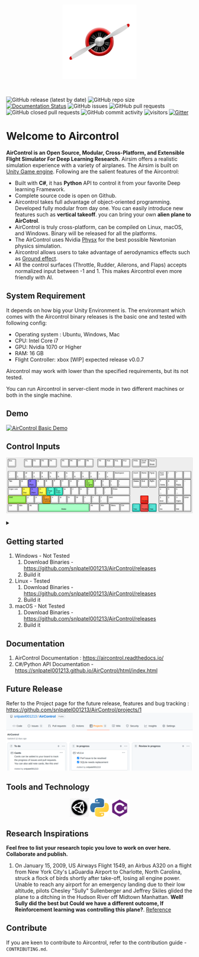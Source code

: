 <p align="center">
  <img src="docs/images/logo_original.png" height="200"/>
</p>
<BR>

![GitHub release (latest by date)](https://img.shields.io/badge/Release-0.0.5-orange)
![GitHub repo size](https://img.shields.io/github/repo-size/snlpatel001213/AirControl?style=plastic)
[![Documentation Status](https://readthedocs.org/projects/aircontrol/badge/?version=master)](https://aircontrol.readthedocs.io/en/master/?badge=master)
![GitHub issues](https://img.shields.io/github/issues/snlpatel001213/AirControl)
![GitHub pull requests](https://img.shields.io/github/issues-pr-raw/snlpatel001213/Aircontrol)
![GitHub closed pull requests](https://img.shields.io/github/issues-pr-closed-raw/snlpatel001213/aircontrol)
![GitHub commit activity](https://img.shields.io/github/commit-activity/m/snlpatel001213/AirControl)
![visitors](https://visitor-badge.glitch.me/badge?page_id=snlpatel001213.visitor-badge.issue.1)
[![Gitter](https://badges.gitter.im/Aircontrol-chat/community.svg)](https://gitter.im/Aircontrol-chat/community?utm_source=badge&utm_medium=badge&utm_campaign=pr-badge)
 
# Welcome to Aircontrol

**AirControl is an Open Source, Modular, Cross-Platform, and Extensible Flight Simulator For Deep Learning Research.** Airsim offers a realistic simulation experience with a variety of airplanes. The Airsim is built on [Unity Game engine](https://unity.com). Following are the salient features of the Aircontrol:

* Built with **C#**, it has **Python** API to control it from your favorite Deep learning Framework.
* Complete source code is open on Github.
* Aircontrol takes full advantage of object-oriented programming. Developed fully modular from day one. You can easily introduce new features such as **vertical takeoff**. you can bring your own **alien plane to AirCotrol**. 
* AirControl is truly cross-platform, can be compiled on Linux, macOS, and Windows. Binary will be released for all the platforms.
* The AirControl uses Nvidia [Physx](https://en.wikipedia.org/wiki/PhysX) for the best possible Newtonian physics simulation.
* Aircontrol allows users to take advantage of aerodynamics effects such as [Ground effect](https://en.wikipedia.org/wiki/Ground_effect_(aerodynamics)).
* All the control surfaces (Throttle, Rudder, Ailerons, and Flaps) accepts normalized input between -1 and 1. This makes Aircontrol even more friendly with AI.

## System Requirement
It depends on how big your Unity Environment is. The environmant which comes with the Aircontrol binary releases is the basic one and tested with following config:

- Operating system : Ubuntu, Windows, Mac
- CPU: Intel Core i7
- GPU: Nvidia 1070 or Higher
- RAM: 16 GB
- Flight Controller: xbox [WIP] expected release v0.0.7

Aircontrol may work with lower than the specified requirements, but its not tested.

You can run Aircontrol in server-client mode in two different machines or both in the single machine.

## Demo
  
[![AirControl Basic Demo](https://i9.ytimg.com/vi_webp/Lhwb4UVulMs/mqdefault.webp?v=61d6839b&sqp=CIiG2o4G&rs=AOn4CLAEMOJnr4S9jciZ-CBKH26yIQivow)](https://www.youtube.com/watch?v=Lhwb4UVulMs)


## Control Inputs

![Keyboard Mappings](docs/images/keyboard-layout.png)
<details close>
<summary></summary>

1. To change the keyboard layout mapping manual, refer to : [keyboard-layout-editor](http://www.keyboard-layout-editor.com/#/gists/53ac4d66840c459705d8bf8637341060)
2. Export the Layout as PNG and replace the file  `AirControl/docs/images/keyboard-layout.png`
3. Submit a pull request

</details>

## Getting started
1. Windows - Not Tested
   1. Download Binaries - https://github.com/snlpatel001213/AirControl/releases
   2. Build it
2. Linux - Tested
   1. Download Binaries - https://github.com/snlpatel001213/AirControl/releases
   2. Build it
3. macOS - Not Tested
   1. Download Binaries - https://github.com/snlpatel001213/AirControl/releases
   2. Build it

## Documentation

1. AirControl Documentation : https://aircontrol.readthedocs.io/
2. C#/Python API Documentation - https://snlpatel001213.github.io/AirControl/html/index.html

## Future Release
Refer to the Project page for the future release, features and bug tracking : https://github.com/snlpatel001213/AirControl/projects/1
![Projects Tab Mappings](docs/images/projects_tab.png)

## Tools and Technology

<div align="center">
        <img src="docs/images/Unity_logo.png" width="10%"/>
        <img src="docs/images/Python_logo.png" width="10%"/>
        <img src="docs/images/CSharp_logo.png" width="10%"/>

</div>

## Research Inspirations
  
**Feel free to list your research topic you love to work on over here. Collaborate and publish.**
  
1. On January 15, 2009, US Airways Flight 1549, an Airbus A320 on a flight from New York City's LaGuardia Airport to Charlotte, North Carolina, struck a flock of birds shortly after take-off, losing all engine power. Unable to reach any airport for an emergency landing due to their low altitude, pilots Chesley "Sully" Sullenberger and Jeffrey Skiles glided the plane to a ditching in the Hudson River off Midtown Manhattan. **Well! Sully did the best but Could we have a different outcome, If Reinforcement learning was controlling this plane?**. [Reference](https://en.wikipedia.org/wiki/US_Airways_Flight_1549)

## Contribute
If you are keen to contribute to Aircontrol, refer to the contribution guide - `CONTRIBUTING.md`.


